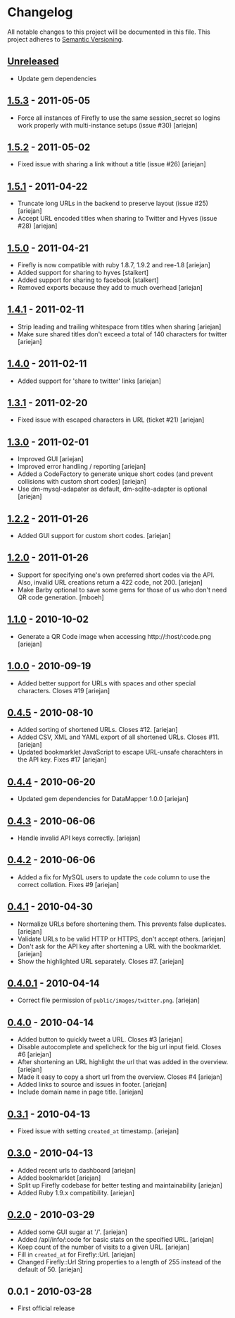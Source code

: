 # Changelog

All notable changes to this project will be documented in this file.
This project adheres to [Semantic Versioning](http://semver.org/).

## [Unreleased]

 * Update gem dependencies

## [1.5.3] - 2011-05-05

 * Force all instances of Firefly to use the same session_secret so logins work properly with multi-instance setups (issue #30) [ariejan]

## [1.5.2] - 2011-05-02

 * Fixed issue with sharing a link without a title (issue #26) [ariejan]

## [1.5.1] - 2011-04-22

 * Truncate long URLs in the backend to preserve layout (issue #25) [ariejan]
 * Accept URL encoded titles when sharing to Twitter and Hyves (issue #28) [ariejan]

## [1.5.0] - 2011-04-21

 * Firefly is now compatible with ruby 1.8.7, 1.9.2 and ree-1.8 [ariejan]
 * Added support for sharing to hyves [stalkert]
 * Added support for sharing to facebook [stalkert]
 * Removed exports because they add to much overhead [ariejan]

## [1.4.1] - 2011-02-11

 * Strip leading and trailing whitespace from titles when sharing [ariejan]
 * Make sure shared titles don't exceed a total of 140 characters for twitter [ariejan]

## [1.4.0] - 2011-02-11

 * Added support for 'share to twitter' links [ariejan]

## [1.3.1] - 2011-02-20

 * Fixed issue with escaped characters in URL (ticket #21) [ariejan]

## [1.3.0] - 2011-02-01

 * Improved GUI [ariejan]
 * Improved error handling / reporting [ariejan]
 * Added a CodeFactory to generate unique short codes (and prevent collisions with custom short codes) [ariejan]
 * Use dm-mysql-adapater as default, dm-sqlite-adapter is optional [ariejan]

## [1.2.2] - 2011-01-26

 * Added GUI support for custom short codes. [ariejan]

## [1.2.0] - 2011-01-26

 * Support for specifying one's own preferred short codes via the API. Also, invalid URL creations return a 422 code, not 200. [ariejan]
 * Make Barby optional to save some gems for those of us who don't need QR code generation. [mboeh]

## [1.1.0] - 2010-10-02

 * Generate a QR Code image when accessing http://:host/:code.png [ariejan]

## [1.0.0] - 2010-09-19

 * Added better support for URLs with spaces and other special characters. Closes #19 [ariejan]

## [0.4.5] - 2010-08-10

 * Added sorting of shortened URLs. Closes #12. [ariejan]
 * Added CSV, XML and YAML export of all shortened URLs. Closes #11. [ariejan]
 * Updated bookmarklet JavaScript to escape URL-unsafe charachters in the API key. Fixes #17 [ariejan]

## [0.4.4] - 2010-06-20

 * Updated gem dependencies for DataMapper 1.0.0 [ariejan]

## [0.4.3] - 2010-06-06 

 * Handle invalid API keys correctly. [ariejan]

## [0.4.2] - 2010-06-06 

 * Added a fix for MySQL users to update the `code` column to use the correct collation. Fixes #9 [ariejan]

## [0.4.1] - 2010-04-30

 * Normalize URLs before shortening them. This prevents false duplicates. [ariejan]
 * Validate URLs to be valid HTTP or HTTPS, don't accept others. [ariejan]
 * Don't ask for the API key after shortening a URL with the bookmarklet. [ariejan]
 * Show the highlighted URL separately. Closes #7. [ariejan]

## [0.4.0.1] - 2010-04-14

 * Correct file permission of `public/images/twitter.png`. [ariejan]

## [0.4.0] - 2010-04-14

 * Added button to quickly tweet a URL. Closes #3 [ariejan]
 * Disable autocomplete and spellcheck for the big url input field. Closes #6 [ariejan]
 * After shortening an URL highlight the url that was added in the overview. [ariejan]
 * Made it easy to copy a short url from the overview. Closes #4 [ariejan]
 * Added links to source and issues in footer. [ariejan]
 * Include domain name in page title. [ariejan]

## [0.3.1] - 2010-04-13

 * Fixed issue with setting `created_at` timestamp. [ariejan]

## [0.3.0] - 2010-04-13

 * Added recent urls to dashboard [ariejan]
 * Added bookmarklet [ariejan]
 * Split up Firefly codebase for better testing and maintainability [ariejan]
 * Added Ruby 1.9.x compatibility. [ariejan]

## [0.2.0] - 2010-03-29 
  
 * Added some GUI sugar at '/'. [ariejan]
 * Added /api/info/:code for basic stats on the specified URL. [ariejan]
 * Keep count of the number of visits to a given URL. [ariejan]
 * Fill in `created_at` for Firefly::Url. [ariejan]
 * Changed Firefly::Url String properties to a length of 255 instead of the default of 50. [ariejan]

## 0.0.1 - 2010-03-28

 * First official release

[Unreleased]: https://github.com/ariejan/firefly/compare/v1.5.3...HEAD
[1.5.3]: https://github.com/ariejan/firefly/compare/v1.5.2...v1.5.3
[1.5.2]: https://github.com/ariejan/firefly/compare/v1.5.1...v1.5.2
[1.5.1]: https://github.com/ariejan/firefly/compare/v1.5.0...v1.5.1
[1.5.0]: https://github.com/ariejan/firefly/compare/v1.4.1...v1.5.0
[1.4.1]: https://github.com/ariejan/firefly/compare/v1.4.0...v1.4.1
[1.4.0]: https://github.com/ariejan/firefly/compare/v1.3.1...v1.4.0
[1.3.1]: https://github.com/ariejan/firefly/compare/v1.3.0...v1.3.1
[1.3.0]: https://github.com/ariejan/firefly/compare/v1.2.2...v1.3.0
[1.2.2]: https://github.com/ariejan/firefly/compare/v1.2.0...v1.2.2
[1.2.0]: https://github.com/ariejan/firefly/compare/v1.1.0...v1.2.0
[1.1.0]: https://github.com/ariejan/firefly/compare/v1.0.1...v1.1.0
[1.0.1]: https://github.com/ariejan/firefly/compare/v1.0.0...v1.0.1
[1.0.0]: https://github.com/ariejan/firefly/compare/v0.4.5...v1.0.0
[0.4.5]: https://github.com/ariejan/firefly/compare/v0.4.4...v0.4.5
[0.4.4]: https://github.com/ariejan/firefly/compare/v0.4.3...v0.4.4
[0.4.3]: https://github.com/ariejan/firefly/compare/v0.4.2...v0.4.3
[0.4.2]: https://github.com/ariejan/firefly/compare/v0.4.1...v0.4.2
[0.4.1]: https://github.com/ariejan/firefly/compare/v0.4.0.1...v0.4.1
[0.4.0.1]: https://github.com/ariejan/firefly/compare/v0.4.0...v0.4.0.1
[0.4.0]: https://github.com/ariejan/firefly/compare/v0.3.1...v0.4.0
[0.3.1]: https://github.com/ariejan/firefly/compare/v0.3.0...v0.3.1
[0.3.0]: https://github.com/ariejan/firefly/compare/v0.2.0...v0.3.0
[0.2.0]: https://github.com/ariejan/firefly/compare/v0.1.0...v0.2.0
[0.1.0]: https://github.com/ariejan/firefly/compare/v0.0.2...v0.1.0
[0.0.2]: https://github.com/ariejan/firefly/compare/v0.0.1...v0.0.2

